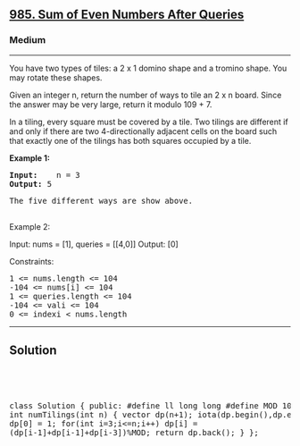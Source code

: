 
<h2><a href="https://leetcode.com/problems/sum-of-even-numbers-after-queries/">985. Sum of Even Numbers After Queries</a></h2>
<h3>Medium</h3>
<hr>
<div><p>
You have two types of tiles: a 2 x 1 domino shape and a tromino shape. You may rotate these shapes.


Given an integer n, return the number of ways to tile an 2 x n board. Since the answer may be very large, return it modulo 109 + 7.

In a tiling, every square must be covered by a tile. Two tilings are different if and only if there are two 4-directionally adjacent cells on the board such that exactly one of the tilings has both squares occupied by a tile.
</p>


<p><strong>Example 1:</strong></p>
<pre><strong>Input:</strong>    n = 3
<strong>Output:</strong> 5
</pre>
<pre>
The five different ways are show above.
  </pre>
  
Example 2:

Input: nums = [1], queries = [[4,0]]
Output: [0]
 

Constraints:
<pre>
1 <= nums.length <= 104
-104 <= nums[i] <= 104
1 <= queries.length <= 104
-104 <= vali <= 104
0 <= indexi < nums.length
</pre>
<hr>
 <h2><strong><b>Solution</b></strong></h2>
 <br>
 <pre>
 
         
class Solution {
public:
     #define ll long long
    #define MOD 1000000007
    int numTilings(int n) {
        vector<ll> dp(n+1);
        iota(dp.begin(),dp.end(),0);
        dp[0] = 1;
        for(int i=3;i<=n;i++)
            dp[i] = (dp[i-1]+dp[i-1]+dp[i-3])%MOD;
        return dp.back();
    }
};
          
 </pre>

